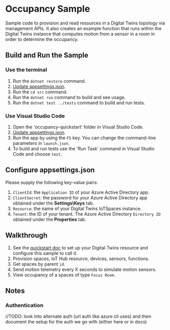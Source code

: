 # Occupancy Sample

Sample code to provision and read resources in a Digital Twins topology via management APIs. It also creates an example function that runs within the Digital Twins instance that computes motion from a sensor in a room in order to determine the occupancy.

## Build and Run the Sample

### Use the terminal

1. Run the `dotnet restore` command.
1. [Update appsettings.json](#configuring-appsettings.json).
1. Run the `cd src` command.
1. Run the `dotnet run` command to build and see usage.
1. Run the `dotnet test ../tests` command to build and run tests.

### Use Visual Studio Code

1. Open the 'occupancy-quickstart' folder in Visual Studio Code.
1. [Update appsettings.json](#configuring-appsettings.json).
1. Run the app by using the `F5` key. You can change the command-line parameters in `launch.json`.
1. To build and run tests use the 'Run Task' command in Visual Studio Code and choose `test`.

## Configure appsettings.json

Please supply the following key-value pairs:

1. `ClientId`: the `Application ID` of your Azure Active Directory app.
1. `ClientSecret`: the password for your Azure Active Directory app obtained under the **Settings\Keys** tab.
1. `Resource`: the name of your Digital Twins IoTSpaces instance.
1. `Tenant`: the ID of your tenant. The Azure Active Directory `Directory ID` obtained under the **Properties** tab.

## Walkthrough

1. See the [quickstart doc](https://github.com/MicrosoftDocs/azure-docs-pr/blob/release-preview-smart-spaces/articles/digital-twins/quickstart-view-occupancy-dotnet.md) to set up your Digital Twins resource and configure this sample to call it.
1. Provision spaces, IoT Hub resource, devices, sensors, functions.
1. Get spaces by parent `id`.
1. Send motion telemetry every X seconds to simulate motion sensors.
1. View occupancy of a spaces of type `Focus Room`.

## Notes

### Authentication

//TODO: look into alternate auth (url auth like azure cli uses) and then document the setup for the auth we go with (either here or in docs)